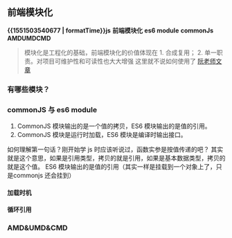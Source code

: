 ## 前端模块化

<b class="update-time">{{1551503540677 | formatTime}}</b><b class='type'>js</b>
<b class='kw'>前端模块化</b> <b class='kw'>es6 module</b> <b class='kw'>commonJs</b> <b class='kw'>AMD</b><b class='kw'>UMD</b><b class='kw'>CMD</b>

> 模块化是工程化的基础，前端模块化的价值体现在 1. 合成复用； 2. 单一职责。对项目可维护性和可读性也大大增强
这里就不说如何使用了 [阮老师文章](http://es6.ruanyifeng.com/#docs/module)

### 有哪些模块？

### commonJS 与 es6 module

1. CommonJS 模块输出的是一个值的拷贝，ES6 模块输出的是值的引用。
2. CommonJS 模块是运行时加载，ES6 模块是编译时输出接口。

如何理解第一句话？刚开始学 js 时应该听说过，函数实参是按值传递的吧？
其实就是这个意思，如果是引用类型，拷贝的就是引用，如果是基本数据类型，拷贝的就是这个值。
ES6 模块输出的是值的引用（其实一样是挂载到一个对象上了，只是commonjs 还会挂到）

#### 加载时机

#### 循环引用

### AMD&UMD&CMD